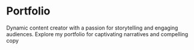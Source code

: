 # Portfolio
Dynamic content creator with a passion for storytelling and engaging audiences. Explore my portfolio for captivating narratives and compelling copy
